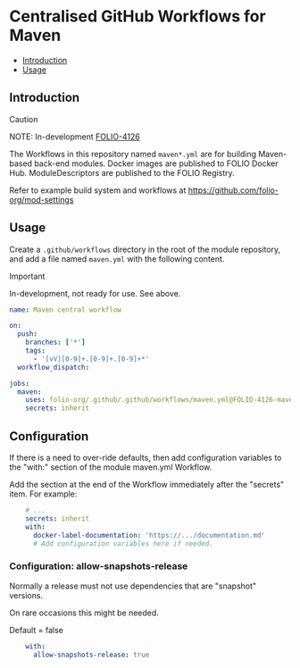 # Centralised GitHub Workflows for Maven

<!-- ../okapi/doc/md2toc -l 2 -h 3 README-maven.md -->
* [Introduction](#introduction)
* [Usage](#usage)

## Introduction

> [!CAUTION]
> NOTE: In-development [FOLIO-4126](https://folio-org.atlassian.net/browse/FOLIO-4126)

The Workflows in this repository named `maven*.yml` are for building Maven-based back-end modules.
Docker images are published to FOLIO Docker Hub.
ModuleDescriptors are published to the FOLIO Registry.

Refer to example build system and workflows at https://github.com/folio-org/mod-settings

## Usage

Create a `.github/workflows` directory in the root of the module repository, and add a file named `maven.yml` with the following content.

> [!IMPORTANT]
> In-development, not ready for use. See above.

```yaml
name: Maven central workflow

on:
  push:
    branches: ['*']
    tags:
      - '[vV][0-9]+.[0-9]+.[0-9]+*'
  workflow_dispatch:

jobs:
  maven:
    uses: folio-org/.github/.github/workflows/maven.yml@FOLIO-4126-maven-workflows-1
    secrets: inherit
```

## Configuration

If there is a need to over-ride defaults, then add configuration variables to the "with:" section of the module maven.yml Workflow.

Add the section at the end of the Workflow immediately after the "secrets" item.
For example:

```yaml
    # ...
    secrets: inherit
    with:
      docker-label-documentation: 'https://.../documentation.md'
      # Add configuration variables here if needed.
```

### Configuration: allow-snapshots-release

Normally a release must not use dependencies that are "snapshot" versions.

On rare occasions this might be needed.

Default = false

```yaml
    with:
      allow-snapshots-release: true
```
